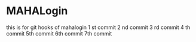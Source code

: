 # MAHALogin
this is for git hooks  of mahalogin
1 st commit
2 nd commit
3 rd commit
4 th commit
5th commit
6th commit
7th commit
